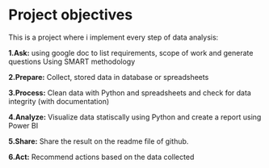 # Project objectives
This is a project where i implement every step of data analysis:

**1.Ask:** using google doc to list requirements, scope of work and generate questions Using SMART methodology

**2.Prepare:** Collect, stored data in database or spreadsheets

**3.Process:** Clean data with Python and spreadsheets and check for data integrity (with documentation) 

**4.Analyze:** Visualize data statiscally using Python and create a report using Power BI

**5.Share:** Share the result on the readme file of github.

**6.Act:** Recommend actions based on the data collected
